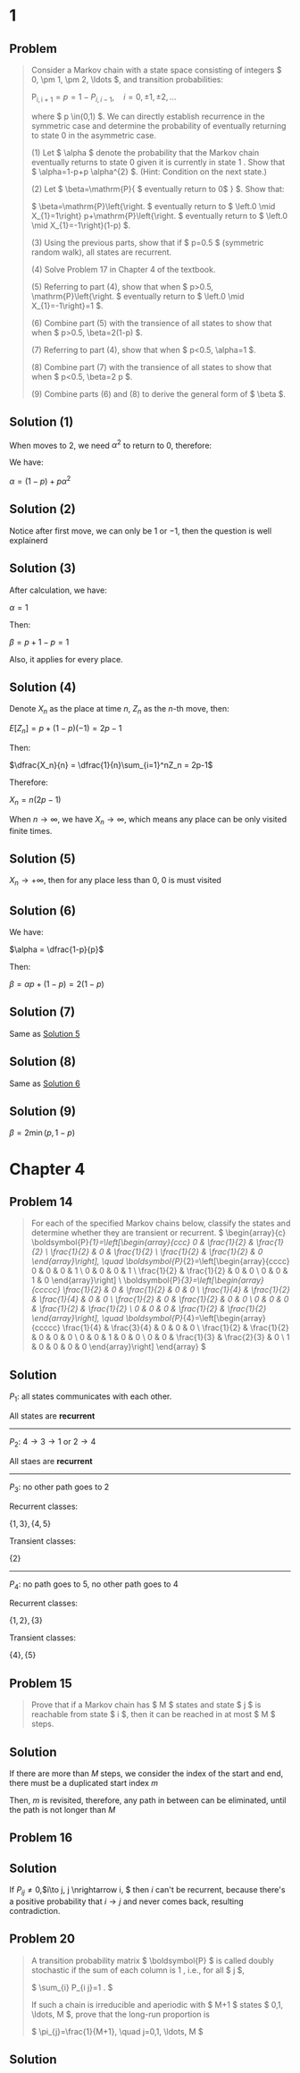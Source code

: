 # 1

## Problem 

> Consider a Markov chain with a state space consisting of integers $ 0, \pm 1, \pm 2, \ldots $, and transition probabilities:
> 
> $\mathrm{P}_{\mathrm{i}, \mathrm{i}+1}=p=1-P_{i, i-1}, \quad i=0, \pm 1, \pm 2, \ldots$
> 
> where $ p \in(0,1) $. We can directly establish recurrence in the symmetric case and determine the probability of eventually returning to state 0 in the asymmetric case.
> 
> (1) Let $ \alpha $ denote the probability that the Markov chain eventually returns to state 0 given it is currently in state 1 . Show that $ \alpha=1-p+p \alpha^{2} $. (Hint: Condition on the next state.)
> 
> (2) Let $ \beta=\mathrm{P}\{ $ eventually return to 0$ \} $. Show that:
> 
> $ \beta=\mathrm{P}\left\{\right. $ eventually return to $ \left.0 \mid X_{1}=1\right\} p+\mathrm{P}\left\{\right. $ eventually return to $ \left.0 \mid X_{1}=-1\right\}(1-p) $.
> 
> (3) Using the previous parts, show that if $ p=0.5 $ (symmetric random walk), all states are recurrent.
> 
> (4) Solve Problem 17 in Chapter 4 of the textbook.
> 
> (5) Referring to part (4), show that when $ p>0.5, \mathrm{P}\left\{\right. $ eventually return to $ \left.0 \mid X_{1}=-1\right\}=1 $.
> 
> (6) Combine part (5) with the transience of all states to show that when $ p>0.5, \beta=2(1-p) $.
> 
> (7) Referring to part (4), show that when $ p<0.5, \alpha=1 $.
> 
> (8) Combine part (7) with the transience of all states to show that when $ p<0.5, \beta=2 p $.
> 
> (9) Combine parts (6) and (8) to derive the general form of $ \beta $.

## Solution (1)

When moves to 2, we need $\alpha^2$ to return to 0, therefore:

We have:

$\alpha = (1-p) + p\alpha^2$

## Solution (2)

Notice after first move, we can only be $1$ or $-1$, then the question is well explainerd 

## Solution (3)

After calculation, we have:

$\alpha = 1$

Then:

$\beta = p + 1-p = 1$

Also, it applies for every place.

## Solution (4)

Denote $X_n$ as the place at time $n$, $Z_n$ as the $n$-th move, then:

$E[Z_n] = p + (1-p)(-1) = 2p-1$

Then:

$\dfrac{X_n}{n} = \dfrac{1}{n}\sum_{i=1}^nZ_n = 2p-1$

Therefore:

$X_n = n(2p-1)$

When $n\to\infty$, we have $X_n\to\infty$, which means any place can be only visited finite times.

## Solution (5)

$X_n\to+\infty$, then for any place less than $0$, $0$ is must visited 

## Solution (6)

We have:

$\alpha = \dfrac{1-p}{p}$

Then:

$\beta =\alpha p+(1-p) = 2(1-p)$

## Solution (7)

Same as [Solution 5](#solution-5)

## Solution (8)

Same as [Solution 6](#solution-6)

## Solution (9)

$\beta = 2 \min(p, 1-p)$

# Chapter 4

## Problem 14

> For each of the specified Markov chains below, classify the states and determine whether they are transient or recurrent. $ \begin{array}{c} \boldsymbol{P}_{1}=\left[\begin{array}{ccc} 0 & \frac{1}{2} & \frac{1}{2} \\ \frac{1}{2} & 0 & \frac{1}{2} \\ \frac{1}{2} & \frac{1}{2} & 0 \end{array}\right], \quad \boldsymbol{P}_{2}=\left[\begin{array}{cccc} 0 & 0 & 0 & 1 \\ 0 & 0 & 0 & 1 \\ \frac{1}{2} & \frac{1}{2} & 0 & 0 \\ 0 & 0 & 1 & 0 \end{array}\right] \\ \boldsymbol{P}_{3}=\left[\begin{array}{ccccc} \frac{1}{2} & 0 & \frac{1}{2} & 0 & 0 \\ \frac{1}{4} & \frac{1}{2} & \frac{1}{4} & 0 & 0 \\ \frac{1}{2} & 0 & \frac{1}{2} & 0 & 0 \\ 0 & 0 & 0 & \frac{1}{2} & \frac{1}{2} \\ 0 & 0 & 0 & \frac{1}{2} & \frac{1}{2} \end{array}\right], \quad \boldsymbol{P}_{4}=\left[\begin{array}{ccccc} \frac{1}{4} & \frac{3}{4} & 0 & 0 & 0 \\ \frac{1}{2} & \frac{1}{2} & 0 & 0 & 0 \\ 0 & 0 & 1 & 0 & 0 \\ 0 & 0 & \frac{1}{3} & \frac{2}{3} & 0 \\ 1 & 0 & 0 & 0 & 0 \end{array}\right] \end{array} $

## Solution 

$P_1$: all states communicates with each other.

All states are **recurrent**

---

$P_2$: $4\to 3 \to 1\text{ or } 2\to 4$

All staes are **recurrent**

---

$P_3$: no other path goes to $2$

Recurrent classes:

$\{1,3\}, \{4,5\}$

Transient classes:

$\{2\}$

---

$P_4$: no path goes to $5$, no other path goes to $4$


Recurrent classes:

$\{1,2\}, \{3\}$

Transient classes:

$\{4\},\{5\}$

## Problem 15

> Prove that if a Markov chain has $ M $ states and state $ j $ is reachable from state $ i $, then it can be reached in at most $ M $ steps.

## Solution 

If there are more than $M$ steps, we consider the index of the start and end, there must be a duplicated start index $m$ 

Then, $m$ is revisited, therefore, any path in between can be eliminated, until the path is not longer than $M$

## Problem 16 

## Solution 

If $P_{ij}\ne 0$,$i\to j, j \nrightarrow i, $ then $i$ can't be recurrent, because there's a positive probability that $i\to j$ and never comes back, resulting contradiction.

## Problem 20

> A transition probability matrix $ \boldsymbol{P} $ is called doubly stochastic if the sum of each column is 1 , i.e., for all $ j $, 
> 
> $ \sum_{i} P_{i j}=1 . $ 
> 
> If such a chain is irreducible and aperiodic with $ M+1 $ states $ 0,1, \ldots, M $, prove that the long-run proportion is 
> 
> $ \pi_{j}=\frac{1}{M+1}, \quad j=0,1, \ldots, M $

## Solution 

